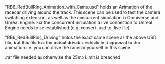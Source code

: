"RB6_RedBullRing_Animation_with_Cams.usd" holds an Animation of the racecar driving around the track. This scene can be used to test the camera switching extension, as well as the concurrent simulation in Omniverse and Unreal Engine. For the concurrent Simulation a live connection to Unreal Engine needs to be established (e.g. convert .usd to .live file).


"RB6_RedBullRing_Driving" holds the exact same scene as the above USD file, but this file has the actual drivable vehicle in it opposed to the animation i.e. you can drive the racecar yourself in this scene.

.rar file needed as otherwise the 25mb Limit is breached
